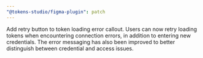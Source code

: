 ```yaml
---
"@tokens-studio/figma-plugin": patch
---
```


Add retry button to token loading error callout. Users can now retry loading tokens when encountering connection errors, in addition to entering new credentials. The error messaging has also been improved to better distinguish between credential and access issues.
